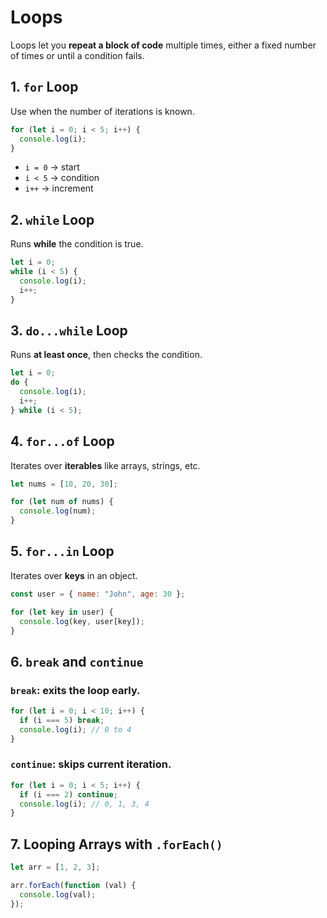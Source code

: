 # Loops

Loops let you **repeat a block of code** multiple times, either a fixed number of times or until a condition fails.

## 1. `for` Loop

Use when the number of iterations is known.

```js
for (let i = 0; i < 5; i++) {
  console.log(i);
}
```

* `i = 0` → start
* `i < 5` → condition
* `i++` → increment

## 2. `while` Loop

Runs **while** the condition is true.

```js
let i = 0;
while (i < 5) {
  console.log(i);
  i++;
}
```

## 3. `do...while` Loop

Runs **at least once**, then checks the condition.

```js
let i = 0;
do {
  console.log(i);
  i++;
} while (i < 5);
```

## 4. `for...of` Loop

Iterates over **iterables** like arrays, strings, etc.

```js
let nums = [10, 20, 30];

for (let num of nums) {
  console.log(num);
}
```

## 5. `for...in` Loop

Iterates over **keys** in an object.

```js
const user = { name: "John", age: 30 };

for (let key in user) {
  console.log(key, user[key]);
}
```

## 6. `break` and `continue`

### `break`: exits the loop early.

```js
for (let i = 0; i < 10; i++) {
  if (i === 5) break;
  console.log(i); // 0 to 4
}
```

### `continue`: skips current iteration.

```js
for (let i = 0; i < 5; i++) {
  if (i === 2) continue;
  console.log(i); // 0, 1, 3, 4
}
```

## 7. Looping Arrays with `.forEach()`

```js
let arr = [1, 2, 3];

arr.forEach(function (val) {
  console.log(val);
});
```
